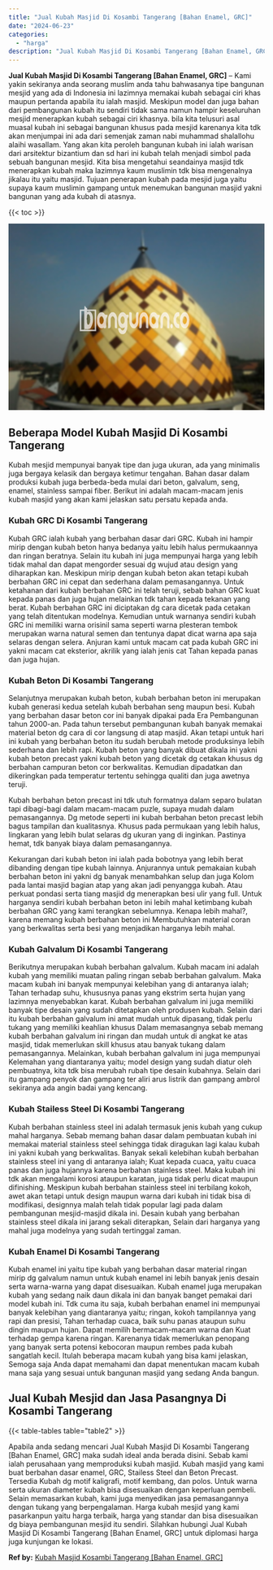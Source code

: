 ```yaml
---
title: "Jual Kubah Masjid Di Kosambi Tangerang [Bahan Enamel, GRC]"
date: "2024-06-23"
categories: 
  - "harga"
description: "Jual Kubah Masjid Di Kosambi Tangerang [Bahan Enamel, GRC]. Apabila anda sedang mencari Jual Kubah Masjid Di Kosambi Tangerang [Bahan Enamel, GRC] maka sud..."
---
```


**Jual Kubah Masjid Di Kosambi Tangerang \[Bahan Enamel, GRC\]** – Kami yakin sekiranya anda seorang muslim anda tahu bahwasanya tipe bangunan mesjid yang ada di Indonesia ini lazimnya memakai kubah sebagai ciri khas maupun pertanda apabila itu ialah masjid. Meskipun model dan juga bahan dari pembangunan kubah itu sendiri tidak sama namun hampir keseluruhan mesjid menerapkan kubah sebagai ciri khasnya. bila kita telusuri asal muasal kubah ini sebagai bangunan khusus pada mesjid karenanya kita tdk akan menjumpai ini ada dari semenjak zaman nabi muhammad shalallohu alaihi wasallam. Yang akan kita peroleh bangunan kubah ini ialah warisan dari arsitektur bizantium dan sd hari ini kubah telah menjadi simbol pada sebuah bangunan mesjid. Kita bisa mengetahui seandainya masjid tdk menerapkan kubah maka lazimnya kaum muslimin tdk bisa mengenalnya jikalau itu yaitu masjid. Tujuan penerapan kubah pada mesjid juga yaitu supaya kaum muslimin gampang untuk menemukan bangunan masjid yakni bangunan yang ada kubah di atasnya.

{{< toc >}}

![Jual Kubah Masjid Di Kosambi Tangerang [Bahan Enamel, GRC]](/images/jual-kubah-masjid-37.png)

## Beberapa Model Kubah Masjid Di Kosambi Tangerang

Kubah mesjid mempunyai banyak tipe dan juga ukuran, ada yang minimalis juga bergaya kelasik dan bergaya ketimur tengahan. Bahan dasar dalam produksi kubah juga berbeda-beda mulai dari beton, galvalum, seng, enamel, stainless sampai fiber. Berikut ini adalah macam-macam jenis kubah masjid yang akan kami jelaskan satu persatu kepada anda.

### Kubah GRC Di Kosambi Tangerang

Kubah GRC ialah kubah yang berbahan dasar dari GRC. Kubah ini hampir mirip dengan kubah beton hanya bedanya yaitu lebih halus permukaannya dan ringan beratnya. Selain itu kubah ini juga mempunyai harga yang lebih tidak mahal dan dapat mengorder sesuai dg wujud atau design yang diharapkan kan. Meskipun mirip dengan kubah beton akan tetapi kubah berbahan GRC ini cepat dan sederhana dalam pemasangannya. Untuk ketahanan dari kubah berbahan GRC ini telah teruji, sebab bahan GRC kuat kepada panas dan juga hujan melainkan tdk tahan kepada tekanan yang berat. Kubah berbahan GRC ini diciptakan dg cara dicetak pada cetakan yang telah ditentukan modelnya. Kemudian untuk warnanya sendiri kubah GRC ini memiliki warna orisinil sama seperti warna plesteran tembok merupakan warna natural semen dan tentunya dapat dicat warna apa saja selaras dengan selera. Anjuran kami untuk macam cat pada kubah GRC ini yakni macam cat eksterior, akrilik yang ialah jenis cat Tahan kepada panas dan juga hujan.

### Kubah Beton Di Kosambi Tangerang

Selanjutnya merupakan kubah beton, kubah berbahan beton ini merupakan kubah generasi kedua setelah kubah berbahan seng maupun besi. Kubah yang berbahan dasar beton cor ini banyak dipakai pada Era Pembangunan tahun 2000-an. Pada tahun tersebut pembangunan kubah banyak memakai material beton dg cara di cor langsung di atap masjid. Akan tetapi untuk hari ini kubah yang berbahan beton itu sudah berubah metode produksinya lebih sederhana dan lebih rapi. Kubah beton yang banyak dibuat dikala ini yakni kubah beton precast yakni kubah beton yang dicetak dg cetakan khusus dg berbahan campuran beton cor berkwalitas. Kemudian dipadatkan dan dikeringkan pada temperatur tertentu sehingga qualiti dan juga awetnya teruji.

Kubah berbahan beton precast ini tdk utuh formatnya dalam separo bulatan tapi dibagi-bagi dalam macam-macam puzle, supaya mudah dalam pemasangannya. Dg metode seperti ini kubah berbahan beton precast lebih bagus tampilan dan kualitasnya. Khusus pada permukaan yang lebih halus, lingkaran yang lebih bulat selaras dg ukuran yang di inginkan. Pastinya hemat, tdk banyak biaya dalam pemasangannya.

Kekurangan dari kubah beton ini ialah pada bobotnya yang lebih berat dibanding dengan tipe kubah lainnya. Anjurannya untuk pemakaian kubah berbahan beton ini yakni dg banyak menambahkan selup dan juga Kolom pada lantai masjid bagian atap yang akan jadi penyangga kubah. Atau perkuat pondasi serta tiang masjid dg menerapkan besi ulir yang full. Untuk harganya sendiri kubah berbahan beton ini lebih mahal ketimbang kubah berbahan GRC yang kami terangkan sebelumnya. Kenapa lebih mahal?, karena memang kubah berbahan beton ini Membutuhkan material coran yang berkwalitas serta besi yang menjadikan harganya lebih mahal.

### Kubah Galvalum Di Kosambi Tangerang

Berikutnya merupakan kubah berbahan galvalum. Kubah macam ini adalah kubah yang memiliki muatan paling ringan sebab berbahan galvalum. Maka macam kubah ini banyak mempunyai kelebihan yang di antaranya ialah; Tahan terhadap suhu, khususnya panas yang ekstrim serta hujan yang lazimnya menyebabkan karat. Kubah berbahan galvalum ini juga memiliki banyak tipe desain yang sudah ditetapkan oleh produsen kubah. Selain dari itu kubah berbahan galvalum ini amat mudah untuk dipasang, tidak perlu tukang yang memiliki keahlian khusus Dalam memasangnya sebab memang kubah berbahan galvalum ini ringan dan mudah untuk di angkat ke atas masjid, tidak memerlukan skill khusus atau banyak tukang dalam pemasangannya. Melainkan, kubah berbahan galvalum ini juga mempunyai Kelemahan yang diantaranya yaitu; model design yang sudah diatur oleh pembuatnya, kita tdk bisa merubah rubah tipe desain kubahnya. Selain dari itu gampang penyok dan gampang ter aliri arus listrik dan gampang ambrol sekiranya ada angin badai yang kencang.

### Kubah Stailess Steel Di Kosambi Tangerang

Kubah berbahan stainless steel ini adalah termasuk jenis kubah yang cukup mahal harganya. Sebab memang bahan dasar dalam pembuatan kubah ini memakai material stainless steel sehingga tidak diragukan lagi kalau kubah ini yakni kubah yang berkwalitas. Banyak sekali kelebihan kubah berbahan stainless steel ini yang di antaranya ialah; Kuat kepada cuaca, yaitu cuaca panas dan juga hujannya karena berbahan stainless steel. Maka kubah ini tdk akan mengalami korosi ataupun karatan, juga tidak perlu dicat maupun difinishing. Meskipun kubah berbahan stainless steel ini terbilang kokoh, awet akan tetapi untuk design maupun warna dari kubah ini tidak bisa di modifikasi, designnya malah telah tidak popular lagi pada dalam pembangunan mesjid-masjid dikala ini. Desain kubah yang berbahan stainless steel dikala ini jarang sekali diterapkan, Selain dari harganya yang mahal juga modelnya yang sudah tertinggal zaman.

### Kubah Enamel Di Kosambi Tangerang

Kubah enamel ini yaitu tipe kubah yang berbahan dasar material ringan mirip dg galvalum namun untuk kubah enamel ini lebih banyak jenis desain serta warna-warna yang dapat disesuaikan. Kubah enamel juga merupakan kubah yang sedang naik daun dikala ini dan banyak banget pemakai dari model kubah ini. Tdk cuma itu saja, kubah berbahan enamel ini mempunyai banyak kelebihan yang diantaranya yaitu; ringan, kokoh tampilannya yang rapi dan presisi, Tahan terhadap cuaca, baik suhu panas ataupun suhu dingin maupun hujan. Dapat memilih bermacam-macam warna dan Kuat terhadap gempa karena ringan. Karenanya tidak memerlukan penopang yang banyak serta potensi kebocoran maupun rembes pada kubah sangatlah kecil. Itulah beberapa macam kubah yang bisa kami jelaskan, Semoga saja Anda dapat memahami dan dapat menentukan macam kubah mana saja yang sesuai untuk bangunan masjid yang sedang Anda bangun.

## Jual Kubah Mesjid dan Jasa Pasangnya Di Kosambi Tangerang

{{< table-tables table="table2" >}}

Apabila anda sedang mencari Jual Kubah Masjid Di Kosambi Tangerang \[Bahan Enamel, GRC\] maka sudah ideal anda berada disini. Sebab kami ialah perusahaan yang memproduksi kubah masjid. Kubah masjid yang kami buat berbahan dasar enamel, GRC, Stailess Steel dan Beton Precast. Tersedia Kubah dg motif kaligrafi, motif kembang, dan polos. Untuk warna serta ukuran diameter kubah bisa disesuaikan dengan keperluan pembeli. Selain memasarkan kubah, kami juga menyedikan jasa pemasangannya dengan tukang yang berpengalaman. Harga kubah mesjid yang kami pasarkanpun yaitu harga terbaik, harga yang standar dan bisa disesuaikan dg biaya pembangunan mesjid itu sendiri. Silahkan hubungi Jual Kubah Masjid Di Kosambi Tangerang \[Bahan Enamel, GRC\] untuk diplomasi harga juga kunjungan ke lokasi.

**Ref by:** [Kubah Masjid Kosambi Tangerang [Bahan Enamel, GRC]](https://id.wikipedia.org/wiki/Kubah)
